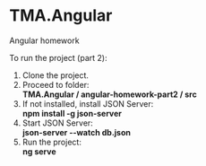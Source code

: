 # TMA.Angular
Angular homework

To run the project (part 2):
1. Clone the project.
2. Proceed to folder:<br>
   <b>TMA.Angular / angular-homework-part2 / src</b>
3. If not installed, install JSON Server:<br>
   <b>npm install -g json-server</b> 
4. Start JSON Server:<br>
   <b>json-server --watch db.json</b>
5. Run the project:<br>
   <b>ng serve</b>
